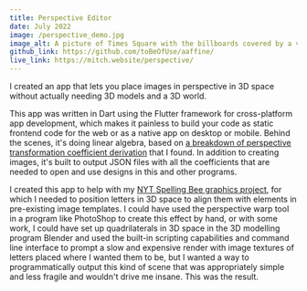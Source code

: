 ```yaml
---
title: Perspective Editor
date: July 2022
image: /perspective_demo.jpg
image_alt: A picture of Times Square with the billboards covered by a variety of other images.
github_link: https://github.com/toBeOfUse/aaffine/
live_link: https://mitch.website/perspective/
---
```


I created an app that lets you place images in perspective in 3D space without actually needing 3D models and a 3D world.

<!--more-->

This app was written in Dart using the Flutter framework for cross-platform app development, which makes it painless to build your code  as static frontend code for the web or as a native app on desktop or mobile. Behind the scenes, it's doing linear algebra, based on [a breakdown of perspective transformation coefficient derivation](https://web.archive.org/web/20150222120106/xenia.media.mit.edu/~cwren/interpolator/) that I found. In addition to creating images, it's built to output JSON files with all the coefficients that are needed to open and use designs in this and other programs.

I created this app to help with my [NYT Spelling Bee graphics project](#spelling_bee), for which I needed to position letters in 3D space to align them with elements in pre-existing image templates. I could have used the perspective warp tool in a program like PhotoShop to create this effect by hand, or with some work, I could have set up quadrilaterals in 3D space in the 3D modelling program Blender and used the built-in scripting capabilities and command line interface to prompt a slow and expensive render with image textures of letters placed where I wanted them to be, but I wanted a way to programmatically output this kind of scene that was appropriately simple and less fragile and wouldn't drive me insane. This was the result.

